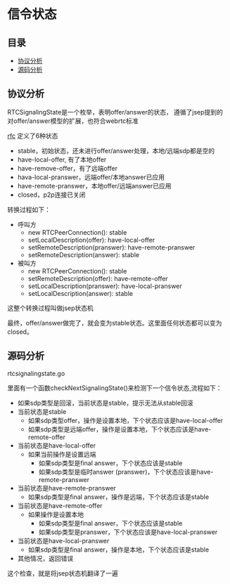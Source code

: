 # 信令状态

## 目录

<!-- vim-markdown-toc GFM -->

- [协议分析](#协议分析)
- [源码分析](#源码分析)

<!-- vim-markdown-toc -->

## 协议分析

RTCSignalingState是一个枚举，表明offer/answer的状态，
遵循了jsep提到的对offer/answer模型的扩展，也符合webrtc标准

[rfc](https://www.w3.org/TR/webrtc/#rtcsignalingstate-enum)
定义了6种状态

- stable，初始状态，还未进行offer/answer处理，本地/远端sdp都是空的
- have-local-offer, 有了本地offer
- have-remove-offer，有了远端offer
- hava-local-pranswer，远端offer/本地answer已应用
- have-remote-pranswer，本地offer/远端answer已应用
- closed，p2p连接已关闭

转换过程如下：

- 呼叫方
  - new RTCPeerConnection(): stable
  - setLocalDescription(offer): have-local-offer
  - setRemoteDescription(pranswer): have-remote-pranswer
  - setRemoteDescription(answer): stable
- 被叫方
  - new RTCPeerConnection(): stable
  - setRemoteDescription(offer): have-remote-offer
  - setLocalDescription(pranswer): have-local-pranswer
  - setLocalDescription(answer): stable

这整个转换过程叫做jsep状态机

最终，offer/answer做完了，就会变为stable状态。这里面任何状态都可以变为closed。

## 源码分析

rtcsignalingstate.go

里面有一个函数checkNextSignalingState()来检测下一个信令状态,流程如下：

- 如果sdp类型是回滚，当前状态是stable，提示无法从stable回滚
- 当前状态是stable
  - 如果sdp类型offer，操作是设置本地，下个状态应该是have-local-offer
  - 如果sdp类型是远端offer，操作是设置本地，下个状态应该是have-remote-offer
- 当前状态是have-local-offer
  - 如果当前操作是设置远端
    - 如果sdp类型是final answer，下个状态应该是stable
    - 如果sdp类型是临时answer (pranswer)，下个状态应该是have-remote-pranswer
- 当前状态是have-remote-pranswer
  - 如果sdp类型是final answer，操作是远端，下个状态应该是stable
- 当前状态是have-remote-offer
  - 如果操作是设置本地
    - 如果sdp类型是final answer，下个状态应该是stable
    - 如果sdp类型是pranswer，下个状态应该是have-local-pranswer
- 当前状态是have-local-pranswer
  - 如果sdp类型是final answer，操作是本地，下个状态应该是stable
- 其他情况，返回错误

这个检查，就是将jsep状态机翻译了一遍
